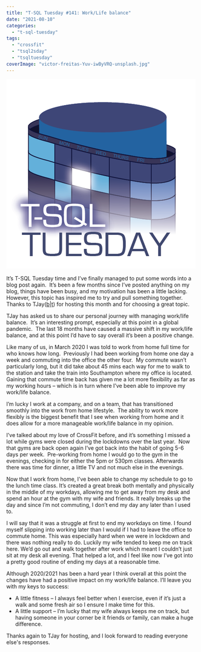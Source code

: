 ```yaml
---
title: "T-SQL Tuesday #141: Work/Life balance"
date: "2021-08-10"
categories: 
  - "t-sql-tuesday"
tags: 
  - "crossfit"
  - "tsql2sday"
  - "tsqltuesday"
coverImage: "victor-freitas-Yuv-iwByVRQ-unsplash.jpg"
---
```


[![T-SQL Tuesday Logo](images/tsqltues.png)](https://tjaybelt.blogspot.com/2021/08/t-sql-tuesday-141-worklife-balance.html)

It’s T-SQL Tuesday time and I’ve finally managed to put some words into a blog post again.  It’s been a few months since I’ve posted anything on my blog, things have been busy, and my motivation has been a little lacking.  However, this topic has inspired me to try and pull something together. Thanks to TJay([b](https://tjaybelt.blogspot.com/)|[t](https://twitter.com/tjaybelt)) for hosting this month and for choosing a great topic.

TJay has asked us to share our personal journey with managing work/life balance.  It’s an interesting prompt, especially at this point in a global pandemic.  The last 18 months have caused a massive shift in my work/life balance, and at this point I’d have to say overall it’s been a positive change.

Like many of us, in March 2020 I was told to work from home full time for who knows how long.  Previously I had been working from home one day a week and commuting into the office the other four.  My commute wasn’t particularly long, but it did take about 45 mins each way for me to walk to the station and take the train into Southampton where my office is located.  Gaining that commute time back has given me a lot more flexibility as far as my working hours – which is in turn where I’ve been able to improve my work/life balance.

I’m lucky I work at a company, and on a team, that has transitioned smoothly into the work from home lifestyle.  The ability to work more flexibly is the biggest benefit that I see when working from home and it does allow for a more manageable work/life balance in my opinion.

I’ve talked about my love of CrossFit before, and it’s something I missed a lot while gyms were closed during the lockdowns over the last year.  Now that gyms are back open again I’ve got back into the habit of going 5-6 days per week.  Pre-working from home I would go to the gym in the evenings, checking in for either the 5pm or 530pm classes. Afterwards there was time for dinner, a little TV and not much else in the evenings.

Now that I work from home, I’ve been able to change my schedule to go to the lunch time class. It’s created a great break both mentally and physically in the middle of my workdays, allowing me to get away from my desk and spend an hour at the gym with my wife and friends. It really breaks up the day and since I’m not commuting, I don’t end my day any later than I used to.

I will say that it was a struggle at first to end my workdays on time. I found myself slipping into working later than I would if I had to leave the office to commute home. This was especially hard when we were in lockdown and there was nothing really to do. Luckily my wife tended to keep me on track here. We’d go out and walk together after work which meant I couldn’t just sit at my desk all evening. That helped a lot, and I feel like now I’ve got into a pretty good routine of ending my days at a reasonable time.

Although 2020/2021 has been a hard year I think overall at this point the changes have had a positive impact on my work/life balance. I’ll leave you with my keys to success:

- A little fitness – I always feel better when I exercise, even if it’s just a walk and some fresh air so I ensure I make time for this.
- A little support – I’m lucky that my wife always keeps me on track, but having someone in your corner be it friends or family, can make a huge difference.

Thanks again to TJay for hosting, and I look forward to reading everyone else's responses.
